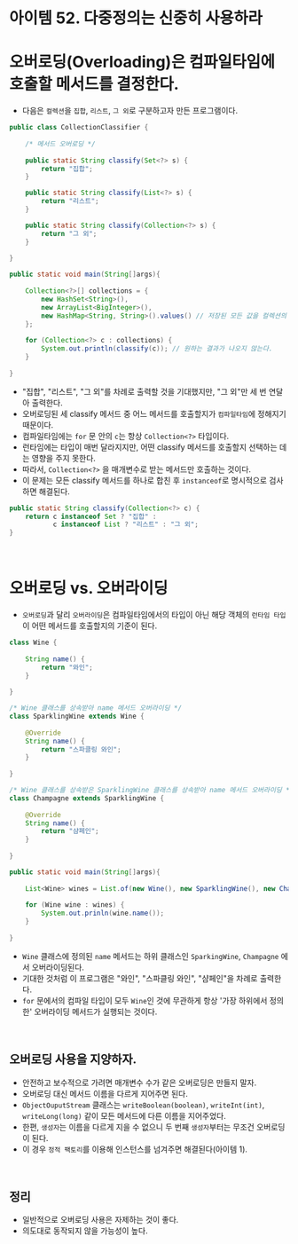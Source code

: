 # 아이템 52. 다중정의는 신중히 사용하라

# 오버로딩(Overloading)은 컴파일타임에 호출할 메서드를 결정한다.
* 다음은 `컬렉션`을 `집합`, `리스트`, `그 외`로 구분하고자 만든 프로그램이다.

```java
public class CollectionClassifier {
    
    /* 메서드 오버로딩 */
    
    public static String classify(Set<?> s) {
        return "집합";
    }

    public static String classify(List<?> s) {
        return "리스트";
    }

    public static String classify(Collection<?> s) {
        return "그 외";
    }
    
}
```
```java
public static void main(String[]args){
    
    Collection<?>[] collections = {
        new HashSet<String>(),
        new ArrayList<BigInteger>(),
        new HashMap<String, String>().values() // 저장된 모든 값을 컬렉션의 형태로 반
    };
    
    for (Collection<?> c : collections) {
        System.out.println(classify(c)); // 원하는 결과가 나오지 않는다.
    }
    
}
```

* "집합", "리스트", "그 외"를 차례로 출력할 것을 기대했지만, "그 외"만 세 번 연달아 출력한다.
* 오버로딩된 세 classify 메서드 중 어느 메서드를 호출할지가 `컴파일타임`에 정해지기 때문이다.
* 컴파일타임에는 `for` 문 안의 `c`는 항상 `Collection<?>` 타입이다.
* 런타임에는 타입이 매번 달라지지만, 어떤 classify 메서드를 호출할지 선택하는 데는 영향을 주지 못한다.
* 따라서, `Collection<?>` 을 매개변수로 받는 메서드만 호출하는 것이다.
* 이 문제는 모든 classify 메서드를 하나로 합친 후 `instanceof`로 명시적으로 검사하면 해결된다.

```java
public static String classify(Collection<?> c) {
    return c instanceof Set ? "집합" :
           c instanceof List ? "리스트" : "그 외";
}
```

<br>

# 오버로딩 vs. 오버라이딩
* `오버로딩`과 달리 `오버라이딩`은 컴파일타임에서의 타입이 아닌 해당 객체의 `런타임 타입`이 어떤 메서드를 호출할지의 기준이 된다.

```java
class Wine {
    
    String name() {
        return "와인";
    }
    
}

/* Wine 클래스를 상속받아 name 메서드 오버라이딩 */
class SparklingWine extends Wine {
    
    @Override
    String name() {
        return "스파클링 와인";
    }
    
}

/* Wine 클래스를 상속받은 SparklingWine 클래스를 상속받아 name 메서드 오버라이딩 */
class Champagne extends SparklingWine {
    
    @Override
    String name() {
        return "샴페인";
    }
    
}
```
```java
public static void main(String[]args){
    
    List<Wine> wines = List.of(new Wine(), new SparklingWine(), new Champagne());
    
    for (Wine wine : wines) {
        System.out.prinln(wine.name());
    }
    
}
```

* `Wine` 클래스에 정의된 `name` 메서드는 하위 클래스인 `SparkingWine`, `Champagne` 에서 오버라이딩된다.
* 기대한 것처럼 이 프로그램은 "와인", "스파클링 와인", "샴페인"을 차례로 출력한다.
* `for` 문에서의 컴파일 타입이 모두 `Wine`인 것에 무관하게 항상 '가장 하위에서 정의한' 오버라이딩 메서드가 실행되는 것이다.

<br>

## 오버로딩 사용을 지양하자.
* 안전하고 보수적으로 가려면 매개변수 수가 같은 오버로딩은 만들지 말자.
* 오버로딩 대신 메서드 이름을 다르게 지어주면 된다.
* `ObjectOuputStream` 클래스는 `writeBoolean(boolean)`, `writeInt(int)`, `writeLong(long)` 같이 모든 메서드에 다른 이름을 지어주었다.
* 한편, `생성자`는 이름을 다르게 지을 수 없으니 두 번째 `생성자`부터는 무조건 오버로딩이 된다.
* 이 경우 `정적 팩토리`를 이용해 인스턴스를 넘겨주면 해결된다(아이템 1).

<br>

## 정리
* 일반적으로 오버로딩 사용은 자제하는 것이 좋다.
* 의도대로 동작되지 않을 가능성이 높다.